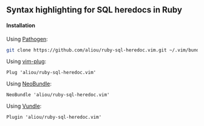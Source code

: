 ## Syntax highlighting for SQL heredocs in Ruby

#### Installation

Using [Pathogen](https://github.com/tpope/vim-pathogen):
 ```bash
git clone https://github.com/aliou/ruby-sql-heredoc.vim.git ~/.vim/bundle/ruby-sql-heredoc.vim
```

Using [vim-plug](https://github.com/junegunn/vim-plug):
```vim
Plug 'aliou/ruby-sql-heredoc.vim'
```

Using [NeoBundle](https://github.com/Shougo/neobundle.vim):
```vim
NeoBundle 'aliou/ruby-sql-heredoc.vim'
```

Using [Vundle](https://github.com/gmarik/vundle):
```vim
Plugin 'aliou/ruby-sql-heredoc.vim'
```

